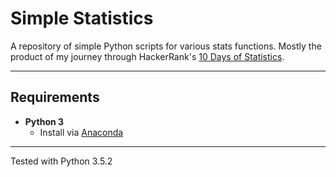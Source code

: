 # Simple Statistics

A repository of simple Python scripts for various stats functions.
Mostly the product of my journey through HackerRank's [10 Days of Statistics](https://www.hackerrank.com/domains/tutorials/10-days-of-statistics).

***

## Requirements
* __Python 3__
  * Install via [Anaconda](https://www.continuum.io/downloads)

***

Tested with Python 3.5.2